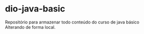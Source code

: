 # dio-java-basic
Repositório para armazenar todo conteúdo do curso de java básico 
Alterando de forma local.